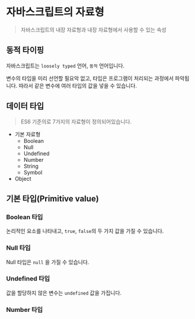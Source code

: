 # 자바스크립트의 자료형

> 자바스크립트의 내장 자료형과 내장 자료형에서 사용할 수 있는 속성

## 동적 타이핑

자바스크립트는 `loosely typed` 언어, `동적` 언어입니다.

변수의 타입을 미리 선언할 필요악 없고, 타입은 프로그램이 처리되는 과정에서 파악됩니다.
따라서 같은 변수에 여러 타입의 값을 넣을 수 있습니다.

## 데이터 타입

> ES6 기준의로 7가지의 자료형이 정의되어있습니다.

-   기본 자료형
    -   Boolean
    -   Null
    -   Undefined
    -   Number
    -   String
    -   Symbol
-   Object

## 기본 타입(Primitive value)

### Boolean 타입

논리적인 요소를 나타내고, `true`, `false`의 두 가지 값을 가질 수 있습니다.

### Null 타입

Null 타입은 `null` 을 가질 수 있습니다.

### Undefined 타입

값을 할당하지 않은 변수는 `undefined` 값을 가집니다.

### Number 타입